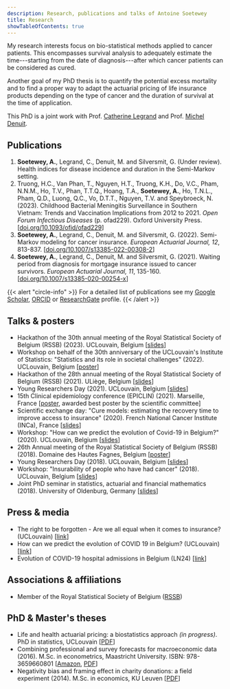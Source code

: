 ```yaml
---
description: Research, publications and talks of Antoine Soetewey
title: Research
showTableOfContents: true
---
```


My research interests focus on bio-statistical methods applied to cancer patients. This encompasses survival analysis to adequately estimate the time---starting from the date of diagnosis---after which cancer patients can be considered as cured.

Another goal of my PhD thesis is to quantify the potential excess mortality and to find a proper way to adapt the actuarial pricing of life insurance products depending on the type of cancer and the duration of survival at the time of application.

This PhD is a joint work with Prof. <a href="https://scholar.google.com/citations?user=xyQwjrUAAAAJ" target="_blank" rel="noopener">Catherine Legrand</a> and Prof. <a href="https://scholar.google.com/citations?hl=en&user=P1d_AKAAAAAJ" target="_blank" rel="noopener">Michel Denuit</a>.
<!---I also like to apply statistics and technology to health and educational issues or for social good, commonly referred as data for good.--->

## Publications

<ol>
    <li><b>Soetewey, A.</b>, Legrand, C., Denuit, M. and Silversmit, G. (Under review). Health indices for disease incidence and duration in the Semi-Markov setting.</li>
    <li>Truong, H.C., Van Phan, T., Nguyen, H.T., Truong, K.H., Do, V.C., Pham, N.N.M., Ho, T.V., Phan, T.T.Q., Hoang, T.A., <b>Soetewey, A.</b>, Ho, T.N.L., Pham, Q.D., Luong, Q.C., Vo, D.T.T., Nguyen, T.V. and Speybroeck, N. (2023). Childhood Bacterial Meningitis Surveillance in Southern Vietnam: Trends and Vaccination Implications from 2012 to 2021. <i>Open Forum Infectious Diseases</i> (p. ofad229). Oxford University Press. [<a href="https://doi.org/10.1093/ofid/ofad229" target="_blank" rel="noopener">doi.org/10.1093/ofid/ofad229</a>]</li>
    <li><b>Soetewey, A.</b>, Legrand, C., Denuit, M. and Silversmit, G. (2022). Semi-Markov modeling for cancer insurance. <i>European Actuarial Journal, 12</i>, 813-837. [<a href="https://doi.org/10.1007/s13385-022-00308-2" target="_blank" rel="noopener">doi.org/10.1007/s13385-022-00308-2</a>]</li>
    <li><b>Soetewey, A.</b>, Legrand, C., Denuit, M. and Silversmit, G. (2021). Waiting period from diagnosis for mortgage insurance issued to cancer survivors. <i>European Actuarial Journal, 11</i>, 135-160. [<a href="https://doi.org/10.1007/s13385-020-00254-x" target="_blank" rel="noopener">doi.org/10.1007/s13385-020-00254-x</a>]</li>
</ol>

{{< alert "circle-info" >}}
For a detailed list of publications see my <a href="https://scholar.google.com/citations?user=1P7ThwUAAAAJ" target="_blank" rel="noopener">Google Scholar</a>, <a href="https://orcid.org/0000-0001-8159-0804" target="_blank" rel="noopener">ORCID</a> or <a href="https://www.researchgate.net/profile/Antoine-Soetewey" target="_blank" rel="noopener">ResearchGate</a> profile.
{{< /alert >}}

## Talks & posters

<ul>
    <li>Hackathon of the 30th annual meeting of the Royal Statistical Society of Belgium (RSSB) (2023). UCLouvain, Belgium [<a href="/files/slides_rssbhackathon2023.pdf">slides</a>]</li>
    <li>Workshop on behalf of the 30th anniversary of the UCLouvain's Institute of Statistics: "Statistics and its role in societal challenges" (2022). UCLouvain, Belgium [<a href="/files/Poster_30_years_ISBA.pdf">poster</a>]</li>
    <li>Hackathon of the 28th annual meeting of the Royal Statistical Society of Belgium (RSSB) (2021). ULiège, Belgium [<a href="/files/slides_rssbhackathon2021.pdf">slides</a>]</li>
    <li>Young Researchers Day (2021). UCLouvain, Belgium [<a href="/files/YRD_2021.pdf">slides</a>]</li>
    <li>15th Clinical epidemiology conference (EPICLIN) (2021). Marseille, France [<a href="/files/Poster_EPICLIN_2021.pdf">poster</a>, awarded best poster by the scientific committee]</li>
    <li>Scientific exchange day: "Cure models: estimating the recovery time to improve access to insurance" (2020). French National Cancer Institute (INCa), France [<a href="/files/Journee_modeles_de_guerison.pdf">slides</a>]</li>
    <li>Workshop: "How can we predict the evolution of Covid-19 in Belgium?" (2020). UCLouvain, Belgium [<a href="/files/slides-how-can-we-predict-the-evolution-of-covid-19-in-Belgium.pdf">slides</a>]</li>
    <li>26th Annual meeting of the Royal Statistical Society of Belgium (RSSB) (2018). Domaine des Hautes Fagnes, Belgium [<a href="/files/Poster_RSSB_2018.pdf">poster</a>]</li>
    <li>Young Researchers Day (2018). UCLouvain, Belgium [<a href="/files/YRD_2018_AntoineSoetewey.pdf">slides</a>]</li>
    <li>Workshop: "Insurability of people who have had cancer" (2018). UCLouvain, Belgium [<a href="/files/Workshop_May_29__2018___Assurabilit__des_personnes_ayant_eu_un_cancer__.pdf">slides</a>]</li>
    <li>Joint PhD seminar in statistics, actuarial and financial mathematics (2018). University of Oldenburg, Germany [<a href="/files/Slides_Oldenburg_AntoineSoetewey.pdf">slides</a>]</li>
</ul>

## Press & media

<ul>
    <li>The right to be forgotten - Are we all equal when it comes to insurance? (UCLouvain) [<a href="https://uclouvain.be/en/research-institutes/lidam/news/le-droit-a-l-oubli-sommes-nous-tous-egaux-face-aux-assurances.html" target="_blank" rel="noopener">link</a>]</li>
    <li>How can we predict the evolution of COVID 19 in Belgium? (UCLouvain) [<a href="https://uclouvain.be/fr/instituts-recherche/lidam/actualites/how-can-we-predict-the-evolution-of-covid-19-in-belgium.html" target="_blank" rel="noopener">link</a>]</li>
    <li>Evolution of COVID-19 hospital admissions in Belgium (LN24) [<a href="https://www.facebook.com/watch/live/?v=1173890509637511" target="_blank" rel="noopener">link</a>]</li>
</ul>

## Associations & affiliations

<ul>
<li>Member of the Royal Statistical Society of Belgium (<a href="https://rssb.be/" target="_blank" rel="noopener">RSSB</a>)</li>
</ul>

## PhD & Master's theses

<ul>
<li>Life and health actuarial pricing: a biostatistics approach <i>(in progress)</i>. PhD in statistics, UCLouvain [<a href="/files/Thesis_abstract_EN.pdf">PDF</a>]</li>
<li>Combining professional and survey forecasts for macroeconomic data (2016). M.Sc. in econometrics, Maastricht University. ISBN: 978-3659660801 [<a href="https://www.amazon.com/Combining-professional-survey-forecasts-macroeconomic/dp/3659660809/ref=sr_1_1?s=books&amp;ie=UTF8&amp;qid=1483904672&amp;sr=1-1" target="_blank" rel="noopener">Amazon</a>, <a href="/files/SOETEWEY-ANTOINE-6083256-ECONOMETRICS-THESIS.pdf">PDF</a>]</li>
<li>Negativity bias and framing effect in charity donations: a field experiment (2014). M.Sc. in economics, KU Leuven [<a href="/files/Thesis_Antoine_Soetewey_MSc_Eco.pdf">PDF</a>]</li>
</ul>
